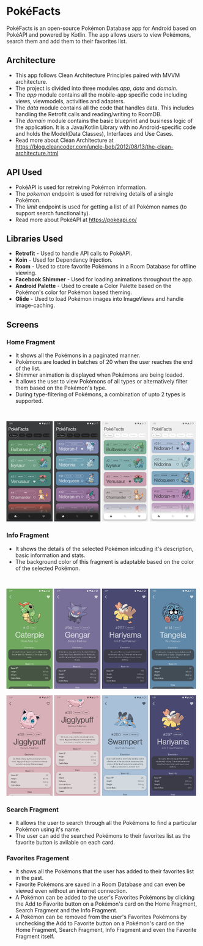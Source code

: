 # PokéFacts

PokéFacts is an open-source Pokémon Database app for Android based on PokéAPI and powered by Kotlin.
The app allows users to view Pokémons, search them and add them to their favorites list.

## Architecture

* This app follows Clean Architecture Principles paired with MVVM architecture.
* The project is divided into three modules *app*, *data* and *domain*.
* The *app* module contains all the mobile-app specific code including views, viewmodels, activities and adapters. 
* The *data* module contains all the code that handles data. This includes handling the Retrofit calls and reading/writing to RoomDB.
* The *domain* module contains the basic blueprint and business logic of the application. It is a Java/Kotlin Library with no Android-specific code and holds the Model(Data Classes), Interfaces and Use Cases.  
* Read more about Clean Architecture at https://blog.cleancoder.com/uncle-bob/2012/08/13/the-clean-architecture.html

## API Used

* PokéAPI is used for retreiving Pokémon information. 
* The *pokemon* endpoint is used for retreiving details of a single Pokémon.
* The *limit* endpoint is used for getting a list of all Pokémon names (to support search functionality).
* Read more about PokéAPI at https://pokeapi.co/


## Libraries Used

* **Retrofit** - Used to handle API calls to PokéAPI. 
* **Koin** - Used for Dependancy Injection.
* **Room** - Used to store favorite Pokémons in a Room Database for offline viewing.
* **Facebook Shimmer** - Used for loading animations throughout the app.
* **Android Palette** - Used to create a Color Palette based on the Pokémon's color for Pokémon based theming.
* **Glide** - Used to load Pokémon images into ImageViews and handle image-caching.



## Screens

### Home Fragment
* It shows all the Pokémons in a paginated manner.
* Pokémons are loaded in batches of 20 when the user reaches the end of the list.
* Shimmer animation is displayed when Pokémons are being loaded.
* It allows the user to view Pokémons of all types or alternatively filter them based on the Pokémon's type.
* During type-filtering of Pokémons, a combination of upto 2 types is supported.
<br/>

<p float="left">
  <img src="Screenshots/1.jpg" width="24%" />
  <img src="Screenshots/2.jpg" width="24%" />
  <img src="Screenshots/3.jpg" width="24%" />
  <img src="Screenshots/4.jpg" width="24%" />
</p>

### Info Fragment
* It shows the details of the selected Pokémon inlcuding it's description, basic information and stats.
* The background color of this fragment is adaptable based on the color of the selected Pokémon.
<br/>

<p float="left">
  <img src="Screenshots/5.jpg" width="24%" />
  <img src="Screenshots/6.jpg" width="24%" />
  <img src="Screenshots/7.jpg" width="24%" />
  <img src="Screenshots/11.jpg" width="24%" />
</p>
<p float="left">
  <img src="Screenshots/12.jpg" width="24%" />
  <img src="Screenshots/13.jpg" width="24%" />
  <img src="Screenshots/10.jpg" width="24%" />
  <img src="Screenshots/7.jpg" width="24%" />
</p>

### Search Fragment
* It allows the user to search through all the Pokémons to find a particular Pokémon using it's name.
* The user can add the searched Pokémons to their favorites list as the favorite button is avilable on each card.

### Favorites Fragement 
* It shows all the Pokémons that the user has added to their favorites list in the past.
* Favorite Pokémons are saved in a Room Database and can even be viewed even without an internet connection.
* A Pokémon can be added to the user's Favorites Pokémons by clicking the Add to Favorite button on a Pokémon's card on the Home Fragment, Search Fragment and the Info Fragment.
* A Pokémon can be removed from the user's Favorites Pokémons by unchecking the Add to Favorite button on a Pokémon's card on the Home Fragment, Search Fragment, Info Fragment and even the Favorite Fragment itself.
